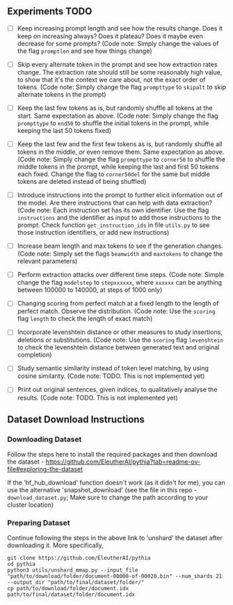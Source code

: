 ## Experiments TODO

- [ ] Keep increasing prompt length and see how the results change. Does it keep on increasing always? Does it plateau? Does it maybe even decrease for some prompts? (Code note: Simply change the values of the flag `promptlen` and see how things change)
- [ ] Skip every alternate token in the prompt and see how extraction rates change. The extraction rate should still be some reasonably high value, to show that it's the context we care about, not the exact order of tokens. (Code note: Simply change the flag `prompttype` to `skipalt` to skip alternate tokens in the prompt)
- [ ] Keep the last few tokens as is, but randomly shuffle all tokens at the start. Same expectation as above. (Code note: Simply change the flag `prompttype` to `end50` to shuffle the initial tokens in the prompt, while keeping the last 50 tokens fixed)
- [ ] Keep the last few and the first few tokens as is, but randomly shuffle all tokens in the middle, or even remove them. Same expectation as above. (Code note: Simply change the flag `prompttype` to `corner50` to shuffle the middle tokens in the prompt, while keeping the last and first 50 tokens each fixed. Change the flag to `corner50del` for the same but middle tokens are deleted instead of being shuffled)

- [ ] Introduce instructions into the prompt to further elicit information out of the model. Are there instructions that can help with data extraction? (Code note: Each instruction set has its own identifier. Use the flag `instructions` and the identifier as input to add those instructions to the prompt. Check function `get_instruction_ids` in file `utils.py` to see those instruction identifiers, or add new instructions)


- [ ] Increase beam length and max tokens to see if the generation changes. (Code note: Simply set the flags `beamwidth` and `maxtokens` to change the relevant parameters)

- [ ] Perform extraction attacks over different time steps. (Code note: Simple change the flag `modelstep` to `stepxxxxxx`, where `xxxxxx` can be anything between 100000 to 140000, at steps of 1000 only)

- [ ] Changing scoring from perfect match at a fixed length to the length of perfect match. Observe the distribution. (Code note: Use the `scoring` flag `length` to check the length of exact match)
- [ ] Incorporate levenshtein distance or other measures to study insertions, deletions or substitutions. (Code note: Use the `scoring` flag `levenshtein` to check the levenshtein distance between generated text and original completion)
- [ ] Study semantic similarity instead of token level matching, by using cosine similarity. (Code note: TODO. This is not implemented yet)

- [ ] Print out original sentences, given indices, to qualitatively analyse the results. (Code note: TODO. This is not implemented yet)

## Dataset Download Instructions

### Downloading Dataset
Follow the steps here to install the required packages and then download the dataset - https://github.com/EleutherAI/pythia?tab=readme-ov-file#exploring-the-dataset

If the 'hf_hub_download' function doesn't work (as it didn't for me), you can use the alternative 'snapshot_download' (see the file in this repo - `download_dataset.py`; Make sure to change the path according to your cluster location)

### Preparing Dataset
Continue following the steps in the above link to 'unshard' the dataset after downloading it. More specifically,
```
git clone https://github.com/EleutherAI/pythia
cd pythia
python3 utils/unshard_mmap.py --input_file "path/to/download/folder/document-00000-of-00020.bin" --num_shards 21 --output_dir "path/to/final/dataset/folder/"
cp path/to/download/folder/document.idx path/to/final/dataset/folder/document.idx
```